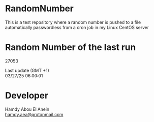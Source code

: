 # RandomNumber    
This is a test repository where a random number is pushed to a file automatically passwordless from a cron job in my Linux CentOS server    
# Random Number of the last run   
27053
      
Last update (GMT +1)    
03/27/25 06:00:01
# Developer    
Hamdy Abou El Anein   
hamdy.aea@protonmail.com
